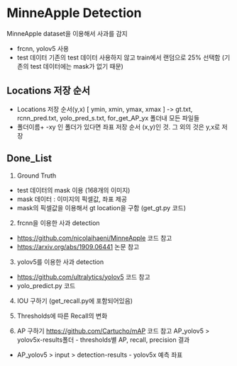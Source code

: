 # MinneApple Detection
MinneApple dataset을 이용해서 사과를 감지

- frcnn, yolov5 사용
- test 데이터 기존의 test 데이터 사용하지 않고 train에서 랜덤으로 25% 선택함 (기존의 test 데이터에는 mask가 없기 때문)

## Locations 저장 순서 
- Locations 저장 순서(y,x) [ ymin, xmin, ymax, xmax ] -> gt.txt, rcnn_pred.txt, yolo_pred_s.txt, for_get_AP_yx 폴더내 모든 파일들
- 폴더이름+ -xy 인 폴더가 있다면 좌표 저장 순서 (x,y)인 것. 그 외의 것은 y,x로 저장


## Done_List
1. Ground Truth
 - test 데이터의 mask 이용 (168개의 이미지)
 - mask 데이터 : 이미지의 픽셀값, 좌표 제공
 - mask의 픽셀값을 이용해서 gt location을 구함 (get_gt.py 코드)

2. frcnn을 이용한 사과 detection
 - https://github.com/nicolaihaeni/MinneApple 코드 참고
 - https://arxiv.org/abs/1909.06441 논문 참고

3. yolov5를 이용한 사과 detection 
 - https://github.com/ultralytics/yolov5 코드 참고
 - yolo_predict.py 코드
 
4. IOU 구하기 (get_recall.py에 포함되어있음)
 
5. Thresholds에 따른 Recall의 변화 

6. AP 구하기
https://github.com/Cartucho/mAP 코드 참고
AP_yolov5 > yolov5x-results폴더 - thresholds별 AP, recall, precision 결과
- AP_yolov5 > input > detection-results - yolov5x 예측 좌표
